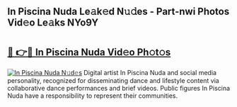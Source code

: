 ## In Piscina Nuda Le𝚊k𝚎d N𝚞𝚍es - Part-nwi Photos Vid𝚎o Le𝚊ks NYo9Y

# <h2><a href="http://fbfhwhv.evod.top/?m=In+Piscina+Nuda">🔗 👉🔴 In Piscina Nuda Vid𝚎o Ph𝚘t𝚘s</a></h2>

[![In Piscina Nuda N𝚞d𝚎s](https://i.imgur.com/8V9OHl7.gif)](http://fbfhwhv.evod.top/?m=In+Piscina+Nuda)
Digital artist In Piscina Nuda and social media personality, recognized for disseminating dance and lifestyle content via collaborative dance performances and brief videos. Public figures In Piscina Nuda have a responsibility to represent their communities. 
